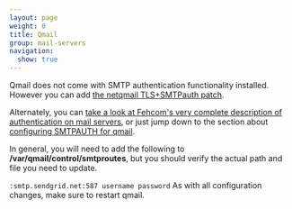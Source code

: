 ```yaml
---
layout: page
weight: 0
title: Qmail
group: mail-servers
navigation:
  show: true
---
```


Qmail does not come with SMTP authentication functionality installed. However you can add [the netqmail TLS+SMTPauth patch](http://notes.sagredo.eu/node/84).

Alternately, you can [take a look at Fehcom's very complete description of authentication on mail servers](http://www.fehcom.de/qmail/smtpauth.html), or just jump down to the section about [configuring SMTPAUTH for qmail](http://www.fehcom.de/qmail/smtpauth.html#SETUP).

In general, you will need to add the following to **/var/qmail/control/smtproutes**, but you should verify the actual path and file you need to update.

``` :smtp.sendgrid.net:587 username password ``` As with all configuration changes, make sure to restart qmail.
